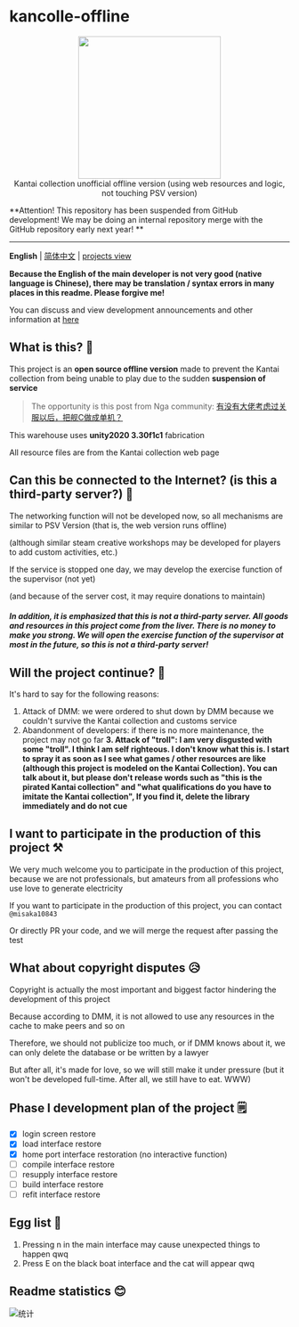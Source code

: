 # kancolle-offline

<p align="center">
  <img width="256px" height="256px" src="https://s2.loli.net/2022/03/15/pC1nJhMW7BEkQFA.png"/>
  <br>
Kantai collection unofficial offline version (using web resources and logic, not touching PSV version)
</p>

**Attention! This repository has been suspended from GitHub development! We may be doing an internal repository merge with the GitHub repository early next year! **

---

**English** | [简体中文](./README.md) | [projects view](https://github.com/orgs/offline-colle/projects/1)

**Because the English of the main developer is not very good (native language is Chinese), there may be translation / syntax errors in many places in this readme. Please forgive me!**

You can discuss and view development announcements and other information at [here](https://github.com/offline-colle/kancolle-offline/discussions)

## What is this? 🤔

This project is an **open source offline version** made to prevent the Kantai collection from being unable to play due to the sudden **suspension of service**

>The opportunity is this post from Nga community: [有没有大佬考虑过关服以后，把舰C做成单机？](https://bbs.nga.cn/read.php?tid=22543276&_ff=-7202235 "click to jump to Nga")

This warehouse uses **unity2020 3.30f1c1** fabrication

All resource files are from the Kantai collection web page

## Can this be connected to the Internet? (is this a third-party server?) 🔗

The networking function will not be developed now, so all mechanisms are similar to PSV Version (that is, the web version runs offline)

(although similar steam creative workshops may be developed for players to add custom activities, etc.)

If the service is stopped one day, we may develop the exercise function of the supervisor (not yet)

(and because of the server cost, it may require donations to maintain)

##### In addition, it is emphasized that this is not a third-party server. All goods and resources in this project come from the liver. There is no money to make you strong. We will open the exercise function of the supervisor at most in the future, so this is not a third-party server!

## Will the project continue? 📑

It's hard to say for the following reasons:

1. Attack of DMM: we were ordered to shut down by DMM because we couldn't survive the Kantai collection and customs service
2. Abandonment of developers: if there is no more maintenance, the project may not go far
**3. Attack of "troll": I am very disgusted with some "troll". I think I am self righteous. I don't know what this is. I start to spray it as soon as I see what games / other resources are like (although this project is modeled on the Kantai Collection). You can talk about it, but please don't release words such as "this is the pirated Kantai collection" and "what qualifications do you have to imitate the Kantai collection", If you find it, delete the library immediately and do not cue**

## I want to participate in the production of this project ⚒️

We very much welcome you to participate in the production of this project, because we are not professionals, but amateurs from all professions who use love to generate electricity

If you want to participate in the production of this project, you can contact `@misaka10843`

Or directly PR your code, and we will merge the request after passing the test

## What about copyright disputes 😥
Copyright is actually the most important and biggest factor hindering the development of this project

Because according to DMM, it is not allowed to use any resources in the cache to make peers and so on

Therefore, we should not publicize too much, or if DMM knows about it, we can only delete the database or be written by a lawyer

But after all, it's made for love, so we will still make it under pressure (but it won't be developed full-time. After all, we still have to eat. WWW)

## Phase I development plan of the project 🗒️

* [x] login screen restore
* [x] load interface restore
* [x] home port interface restoration (no interactive function)
* [ ] compile interface restore
* [ ] resupply interface restore
* [ ] build interface restore
* [ ] refit interface restore

## Egg list 🎈
1. Pressing n in the main interface may cause unexpected things to happen qwq
2. Press E on the black boat interface and the cat will appear qwq

## Readme statistics 😊


![统计](https://count.getloli.com/get/@offline-colle?theme=elbooru)

